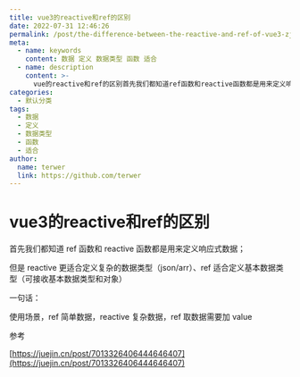 ```yaml
---
title: vue3的reactive和ref的区别
date: 2022-07-31 12:46:26
permalink: /post/the-difference-between-the-reactive-and-ref-of-vue3-zjdawh.html
meta:
  - name: keywords
    content: 数据 定义 数据类型 函数 适合
  - name: description
    content: >-
      vue的reactive和ref的区别首先我们都知道ref函数和reactive函数都是用来定义响应式数据_但是reactive更适合定义复杂的数据类型（jsonarr）ref适合定义基本数据类型（可接收基本数据类型和对象）一句话_使用场景ref简单数据reactive复杂数据ref取数据需要加value参考https_juejincnpost
categories:
  - 默认分类
tags:
  - 数据
  - 定义
  - 数据类型
  - 函数
  - 适合
author:
  name: terwer
  link: https://github.com/terwer
---
```

# vue3的reactive和ref的区别



首先我们都知道 ref 函数和 reactive 函数都是用来定义响应式数据；

但是 reactive 更适合定义复杂的数据类型（json/arr）、ref 适合定义基本数据类型（可接收基本数据类型和对象）

一句话：

使用场景，ref 简单数据，reactive 复杂数据，ref 取数据需要加 value

参考

[https://juejin.cn/post/7013326406444646407](https://juejin.cn/post/7013326406444646407)
